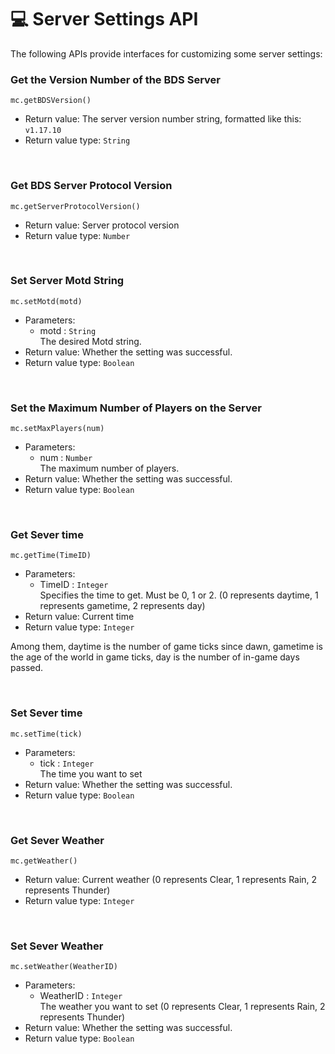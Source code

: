 # 💻 Server Settings API

The following APIs provide interfaces for customizing some server settings:

### Get the Version Number of the BDS Server

`mc.getBDSVersion()`

- Return value: The server version number string, formatted like this: `v1.17.10`
- Return value type: `String`

<br>

### Get BDS Server Protocol Version 

`mc.getServerProtocolVersion()`

- Return value: Server protocol version 
- Return value type: `Number`

<br>

### Set Server Motd String  

`mc.setMotd(motd)`

- Parameters: 
  - motd : `String`  
    The desired Motd string.  
- Return value: Whether the setting was successful.
- Return value type: `Boolean`

<br>

### Set the Maximum Number of Players on the Server  

`mc.setMaxPlayers(num)`

- Parameters: 
  - num : `Number`  
    The maximum number of players.  
- Return value: Whether the setting was successful.
- Return value type: `Boolean`

<br>

### Get Sever time  

`mc.getTime(TimeID)`

- Parameters:
  - TimeID : `Integer`  
    Specifies the time to get. Must be 0, 1 or 2. (0 represents daytime, 1 represents gametime, 2 represents day)
- Return value: Current time
- Return value type: `Integer`

Among them, daytime is the number of game ticks since dawn, gametime is the age of the world in game ticks, day is the number of in-game days passed.

<br>

### Set Sever time   

`mc.setTime(tick)`

- Parameters:
  - tick : `Integer`  
    The time you want to set
- Return value: Whether the setting was successful.
- Return value type: `Boolean`

<br>

### Get Sever Weather  

`mc.getWeather()`

- Return value: Current weather (0 represents Clear, 1 represents Rain, 2 represents Thunder)
- Return value type: `Integer`

<br>

### Set Sever Weather  

`mc.setWeather(WeatherID)`

- Parameters:
  - WeatherID : `Integer`  
    The weather you want to set (0 represents Clear, 1 represents Rain, 2 represents Thunder)
- Return value: Whether the setting was successful.
- Return value type: `Boolean`

<br>
